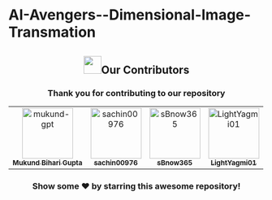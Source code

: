 # AI-Avengers--Dimensional-Image-Transmation



<div>
  <h2 align = "center"><img src="https://raw.githubusercontent.com/Tarikul-Islam-Anik/Animated-Fluent-Emojis/master/Emojis/Smilies/Red%20Heart.png" width="35" height="35">Our Contributors</h2>
  <div align = "center">
 <h3>Thank you for contributing to our repository</h3>
	  
<!-- readme: contributors -start -->
<table>
	<tbody>
		<tr>
            <td align="center">
                <a href="https://github.com/mukund-gpt">
                    <img src="https://avatars.githubusercontent.com/u/142800930?v=4" width="100;" alt="mukund-gpt"/>
                    <br />
                    <sub><b>Mukund Bihari Gupta </b></sub>
                </a>
            </td>
            <td align="center">
                <a href="https://github.com/sachin00976">
                    <img src="https://avatars.githubusercontent.com/u/162875619?v=4" width="100;" alt="sachin00976"/>
                    <br />
                    <sub><b>sachin00976</b></sub>
                </a>
            </td>
            <td align="center">
                <a href="https://github.com/sBnow365">
                    <img src="https://avatars.githubusercontent.com/u/163388071?v=4" width="100;" alt="sBnow365"/>
                    <br />
                    <sub><b>sBnow365</b></sub>
                </a>
            </td>
            <td align="center">
                <a href="https://github.com/LightYagmi01">
                    <img src="https://avatars.githubusercontent.com/u/163410052?v=4" width="100;" alt="LightYagmi01"/>
                    <br />
                    <sub><b>LightYagmi01</b></sub>
                </a>
            </td>
		</tr>
	<tbody>
</table>
<!-- readme: contributors -end -->

### Show some ❤️ by starring this awesome repository!

</div>
